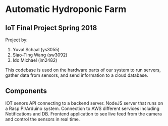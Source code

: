 # Automatic Hydroponic Farm

## IoT Final Project Spring 2018

Project by:
1. Yuval Schaal (ys3055)
2. Siao-Ting Wang (sw3092)
3. Ido Michael (im2482)

This codebase is used on the hardware parts of our system to run servers, gather data from sensors, and send information to a cloud database.

## Components
IOT senors API connecting to a backend server.
NodeJS server that runs on a Rasp PI/Arduino system.
Connection to AWS different services including Notifications and DB.
Frontend application to see live feed from the camera and control the sensors in real time.
